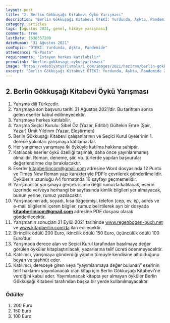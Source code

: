 ```yaml
---
layout: post
title: "2. Berlin Gökkuşağı Kitabevi Öykü Yarışması"
description: "Berlin Gökkuşağı Kitabevi ÖTEKİ: Yurdunda, Aşkta, Pandemide 2. Öykü yarışması düzenliyor."
category: articles
tags: [ağustos 2021, genel, hikaye yarışması]
comments: true
lastDate: 1630357200    
dateHuman: "31 Ağustos 2021"
comTopic: "ÖTEKİ: Yurdunda, Aşkta, Pandemide"
attendance: "E-Posta"
requirements: "İsteyen herkes katılabilir"
permalink: "berlin-gokkusagi-oyku-yarismasi"
image: "https://edebiyatyarismalari.com/images/2021/haziran/berlin-gokkusagi-2-oyku-yarismasi.jpeg"
excerpt: "Berlin Gökkuşağı Kitabevi ÖTEKİ: Yurdunda, Aşkta, Pandemide 2. Öykü yarışması düzenliyor."
---
```


## 2. Berlin Gökkuşağı Kitabevi Öykü Yarışması
1. Yarışma dili Türkçedir.
2. Yarışmaya son başvuru tarihi 31 Ağustos 2021’dir. Bu tarihten sonra gelen eserler kabul edilmeyecektir.
3. Yarışmaya herkes katılabilir.
4. Yarışma Seçici Kurulu: Sibel Öz (Yazar, Editör) Gültekin Emre (Şair, Yazar) Ümit Yıldırım (Yazar, Eleştirmen)
5. Berlin Gökkuşağı Kitabevi çalışanlarının ve Seçici Kurul üyelerinin 1. derece yakınları yarışmaya katılamazlar.
6. Her yarışmacı yarışmaya iki öyküyle katılma hakkına sahiptir.
7. Katılacak eserler öykü özelliği taşımalı, daha önce yayınlanmamış olmalıdır. Roman, deneme, şiir, vb. türlerde yapılan başvurular değerlendirme dışı bırakılacaktır.
8. Eserler kitapberlincom@gmail.com adresine Word dosyasında 12 Punto ve Times New Roman yazı karakteriyle PDF’e çevrilerek gönderilmelidir. Öykülerin uzunluğu A4 formatında 10 sayfayı geçmemelidir.
9. Yarışmacılar yarışmaya gerçek isimle değil rumuzla katılacak, eserin üzerinde ve/veya herhangi bir sayfasında kimlik bilgileri yer almayacak, bunun yerine, rumuz yazılacaktır. 
10. Yarışmacının adı, soyadı, kısa özgeçmişi, telefon (cep, ev, iş), adres ve e-mail bilgilerini içeren bilgiler, rumuz belirtilerek ayrı bir dosyada **kitapberlincom@gmail.com** adresine PDF dosyası olarak gönderilecektir.
11. Yarışmanın sonuçları 21 Eylül 2021 tarihinde www.regenbogen-buch.net ve www.kitapberlin.com’da ilan edilecektir.
12. Birincilik ödülü 200 Euro, ikincilik ödülü 150 Euro, üçüncülük ödülü 100 Euro’dur.
13. Yarışmada derece alan ve Seçici Kurul tarafından basılmaya değer görülen öyküler kitaplaştırılacak, yazarlarına telif ücreti ödenmeyecektir.
14. Katılımcı, yarışmaya gönderdiği yapıtın tümüyle kendisine ait olduğunu beyan ve taahhüt eder.
15. Katılımcı, dereceye giren veya “yayımlanmaya değer bulunan” eserinin telif haklarını yayımlanacak olan kitap için Berlin Gökkuşağı Kitabevi'ne verdiğini kabul eder. Yayımlanacak kitapta yer almayan öyküler Berlin Gökkuşağı Kitabevi tarafından başka bir yerde kullanılmayacaktır.

### Ödüller
1. 200 Euro 
2. 150 Euro 
3. 100 Euro
